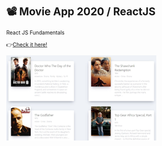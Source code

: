 # 📽 Movie App 2020 / ReactJS

React JS Fundamentals

 👉[Check it here!](https://huiwon-rho.github.io/movie_app_2020/)
 
<img src="https://github.com/HUIWON-RHO/movie_app_2020/blob/master/public/preview.JPG" width="400">

